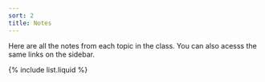 ```yaml
---
sort: 2
title: Notes
---
```


Here are all the notes from each topic in the class. You can also acesss the same links on the sidebar.

{% include list.liquid %}
